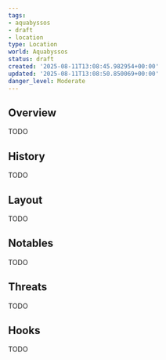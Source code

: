 ```yaml
---
tags:
- aquabyssos
- draft
- location
type: Location
world: Aquabyssos
status: draft
created: '2025-08-11T13:08:45.982954+00:00'
updated: '2025-08-11T13:08:50.850069+00:00'
danger_level: Moderate
---
```



## Overview

TODO
## History

TODO
## Layout

TODO
## Notables

TODO
## Threats

TODO
## Hooks

TODO
